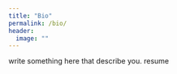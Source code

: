 ```yaml
---
title: "Bio"
permalink: /bio/
header:
  image: ""
---
```


write something here that describe you. resume
